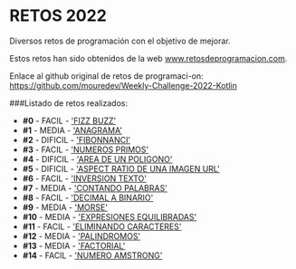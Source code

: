 # RETOS 2022

Diversos retos de programación con el objetivo de mejorar.

Estos retos han sido obtenidos de la web www.retosdeprogramacion.com.

Enlace al github original de retos de programaci-on: https://github.com/mouredev/Weekly-Challenge-2022-Kotlin

###Listado de retos realizados:
* **#0**  - FACIL   - ['FIZZ BUZZ'](https://github.com/JSenen/retos/blob/master/src/main/retos2022/java/Chalenge0.java)
* **#1**  - MEDIA   - ['ANAGRAMA'](https://github.com/JSenen/retos/blob/master/src/main/retos2022/java/Chalenge1.java)
* **#2**  - DIFICIL - ['FIBONNANCI'](https://github.com/JSenen/retos/blob/master/src/main/retos2022/java/Chalenge2.java)
* **#3**  - FACIL   - ['NUMEROS PRIMOS'](https://github.com/JSenen/retos/blob/master/src/main/retos2022/java/Chalenge3.java)
* **#4**  - DIFICIL - ['AREA DE UN POLIGONO'](https://github.com/JSenen/retos/blob/master/src/main/retos2022/java/Chalenge4.java)
* **#5**  - DIFICIL - ['ASPECT RATIO DE UNA IMAGEN URL']()
* **#6**  - FACIL   - ['INVERSION TEXTO'](https://github.com/JSenen/retos/blob/master/src/main/retos2022/java/Chalenge6.java)
* **#7**  - MEDIA   - ['CONTANDO PALABRAS'](https://github.com/JSenen/retos/blob/master/src/main/retos2022/java/Chalenge7.java)
* **#8**  - FACIL   - ['DECIMAL A BINARIO'](https://github.com/JSenen/retos/blob/master/src/main/retos2022/java/Chalenge8.java)
* **#9**  - MEDIA   - ['MORSE'](https://github.com/JSenen/retos/blob/master/src/main/retos2022/java/Chalenge9.java)
* **#10** - MEDIA   - ['EXPRESIONES EQUILIBRADAS'](https://github.com/JSenen/retos/blob/master/src/main/retos2022/java/Chalenge10.java)
* **#11** - FACIL   - ['ELIMINANDO CARACTERES'](https://github.com/JSenen/retos/blob/master/src/main/retos2022/java/Chalenge11.java)
* **#12** - MEDIA   - ['PALINDROMOS'](https://github.com/JSenen/retos/blob/master/src/main/retos2022/java/Chalenge12.java)
* **#13** - MEDIA   - ['FACTORIAL'](https://github.com/JSenen/retos/blob/master/src/main/retos2022/java/Chalenge13.java)
* **#14** - FACIL   - ['NUMERO AMSTRONG'](https://github.com/JSenen/retos/blob/master/src/main/retos2022/java/Chalenge14.java)